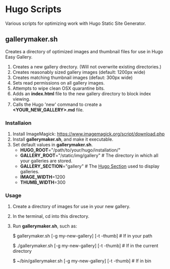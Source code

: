 # Hugo Scripts

Various scripts for optimizing work with Hugo Static Site Generator.

## gallerymaker.sh

Creates a directory of optimized images and thumbnail files for use in Hugo Easy Gallery.

1. Creates a new gallery drectory. (Will not overwrite existing directories.)
1. Creates reasonably sized gallery images (default: 1200px wide)
1. Creates matching thumbnail images (defaut: 300px wide)
1. Sets read permissions on all gallery images.
1. Attempts to wipe clean OSX quarantine bits.
1. Adds an **index.html** file to the new gallery directory to block index viewing.
1. Calls the Hugo 'new' command to create a **<YOUR_NEW_GALLERY>.md** file.

### Installaion

1. Install ImageMagick: https://www.imagemagick.org/script/download.php
1. Install **gallerymaker.sh**, and make it executable.
1. Set default values in **gallerymaker.sh**.
    * **HUGO_ROOT**="/path/to/your/hugo/installation/"
    * **GALLERY_ROOT**="/static/img/gallery" # The directory in which all your galleries are stored.
    * **GALLERY_SECTION**="gallery" # The [Hugo Section](https://gohugo.io/content-management/sections/) used to display galleries.
    * **IMAGE_WIDTH**=1200
    * **THUMB_WIDTH**=300

### Usage

1. Create a directory of images for use in your new gallery.
2. In the terminal, cd into this directory.
1. Run **gallerymaker.sh**, such as:

     $ gallerymaker.sh [-g my-new-gallery] [-t -thumb] # If in your path

     $ ./gallerymaker.sh [-g my-new-gallery] [-t -thumb] # If in the current directory

     $ ~/bin/gallerymaker.sh [-g my-new-gallery] [-t -thumb] # If in bin
